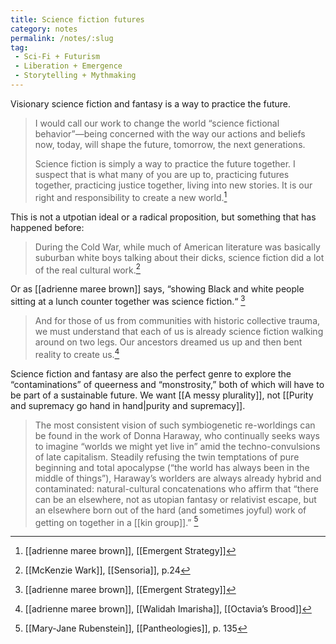 ```yaml
---
title: Science fiction futures
category: notes
permalink: /notes/:slug
tag:
 - Sci-Fi + Futurism
 - Liberation + Emergence 
 - Storytelling + Mythmaking
---
```


Visionary science fiction and fantasy is a way to practice the future.

> I would call our work to change the world “science fictional behavior”—being concerned with the way our actions and beliefs now, today, will shape the future, tomorrow, the next generations.
> 
> Science fiction is simply a way to practice the future together. I suspect that is what many of you are up to, practicing futures together, practicing justice together, living into new stories. It is our right and responsibility to create a new world.[^1] 

[^1]: [[adrienne maree brown]], [[Emergent Strategy]]

This is not a utpotian ideal or a radical proposition, but something that has happened before: 

> During the Cold War, while much of American literature was basically suburban white boys talking about their dicks, science fiction did a lot of the real cultural work.[^2]

[^2]: [[McKenzie Wark]], [[Sensoria]], p.24

Or as [[adrienne maree brown]] says, “showing Black and white people sitting at a lunch counter together was science fiction.“ [^3]

[^3]: [[adrienne maree brown]], [[Emergent Strategy]]

> And for those of us from communities with historic collective trauma, we must understand that each of us is already science fiction walking around on two legs. Our ancestors dreamed us up and then bent reality to create us.[^4]

[^4]: [[adrienne maree brown]], [[Walidah Imarisha]], [[Octavia’s Brood]]

Science fiction and fantasy are also the perfect genre to explore the “contaminations” of queerness and “monstrosity,” both of which will have to be part of a sustainable future. We want [[A messy plurality]], not [[Purity and supremacy go hand in hand|purity and supremacy]].

> The most consistent vision of such symbiogenetic re-worldings can be found in the work of Donna Haraway, who continually seeks ways to imagine “worlds we might yet live in” amid the techno-convulsions of late capitalism. Steadily refusing the twin temptations of pure beginning and total apocalypse (“the world has always been in the middle of things”), Haraway’s worlders are always already hybrid and contaminated: natural-cultural concatenations who affirm that “there can be an elsewhere, not as utopian fantasy or relativist escape, but an elsewhere born out of the hard (and sometimes joyful) work of getting on together in a [[kin group]].” [^5]

[^5]: [[Mary-Jane Rubenstein]], [[Pantheologies]], p. 135
